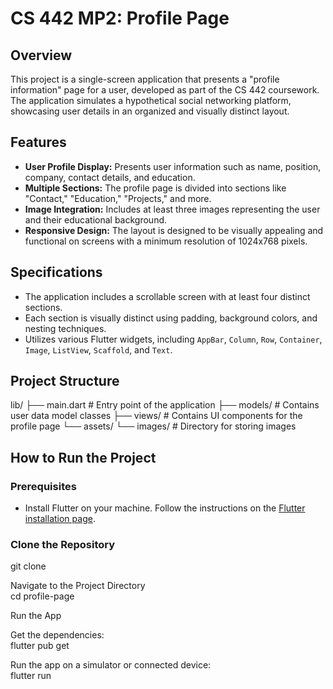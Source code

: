 # CS 442 MP2: Profile Page

## Overview

This project is a single-screen application that presents a "profile information" page for a user, developed as part of the CS 442 coursework. The application simulates a hypothetical social networking platform, showcasing user details in an organized and visually distinct layout. 

## Features

- **User Profile Display:** Presents user information such as name, position, company, contact details, and education.
- **Multiple Sections:** The profile page is divided into sections like "Contact," "Education," "Projects," and more.
- **Image Integration:** Includes at least three images representing the user and their educational background.
- **Responsive Design:** The layout is designed to be visually appealing and functional on screens with a minimum resolution of 1024x768 pixels.

## Specifications

- The application includes a scrollable screen with at least four distinct sections.
- Each section is visually distinct using padding, background colors, and nesting techniques.
- Utilizes various Flutter widgets, including `AppBar`, `Column`, `Row`, `Container`, `Image`, `ListView`, `Scaffold`, and `Text`.

## Project Structure

lib/ ├── main.dart # Entry point of the application ├── models/ # Contains user data model classes ├── views/ # Contains UI components for the profile page └── assets/ └── images/ # Directory for storing images


## How to Run the Project

### Prerequisites

- Install Flutter on your machine. Follow the instructions on the [Flutter installation page](https://flutter.dev/docs/get-started/install).

### Clone the Repository

git clone <repository-url>

Navigate to the Project Directory</br>
cd profile-page

Run the App

Get the dependencies:</br>
flutter pub get

Run the app on a simulator or connected device:</br>
flutter run


